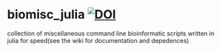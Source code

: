 # biomisc_julia [![DOI](https://zenodo.org/badge/DOI/10.5281/zenodo.4248182.svg)](https://doi.org/10.5281/zenodo.4248182)
collection of miscellaneous command line bioinformatic scripts written in julia for speed(see the wiki for documentation and depedences)
